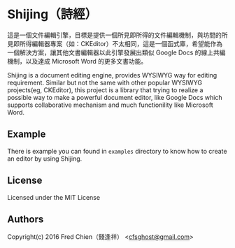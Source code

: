 # Shijing（詩經）

這是一個文件編輯引擎，目標是提供一個所見即所得的文件編輯機制，與坊間的所見即所得編輯器專案（如：CKEditor）不太相同，這是一個函式庫，希望能作為一個解決方案，讓其他文書編輯器以此引擎發展出類似 Google Docs 的線上共編機制，以及達成 Microsoft Word 的更多文書功能。

Shijing is a document editing engine, provides WYSIWYG way for editing requirement. Similar but not the same with other popular WYSIWYG projects(eg, CKEditor), this project is a library that trying to realize a possible way to make a powerful document editor, like Google Docs which supports collaborative mechanism and much functionility like Microsoft Word.

Example
-

There is example you can found in `examples` directory to know how to create an editor by using Shijing.

License
-
Licensed under the MIT License

Authors
-
Copyright(c) 2016 Fred Chien（錢逢祥） <<cfsghost@gmail.com>>
